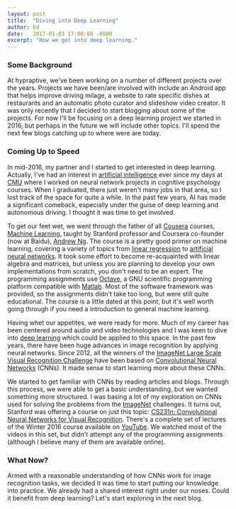 ```yaml
---
layout: post
title:  "Diving into Deep Learning"
author: Ed
date:   2017-01-03 17:00:00 -0800
excerpt: "How we got into deep learning."
---
```

### Some Background

At hypraptive, we've been working on a number of different projects over the years. Projects we have been/are involved with include an Android app that helps improve driving milage, a website to rate specific dishes at restaurants and an automatic photo curator and slideshow video creator. It was only recently that I decided to start blogging about some of the projects. For now I'll be focusing on a deep learning project we started in 2016, but perhaps in the future we will include other topics. I'll spend the next few blogs catching up to where were are today.

### Coming Up to Speed

In mid-2016, my partner and I started to get interested in deep learning. Actually, I've had an interest in [artificial intelligence](https://en.wikipedia.org/wiki/Artificial_intelligence) ever since my days at [CMU](http://www.cmu.edu/) where I worked on neural network projects in cognitive psychology courses. When I graduated, there just weren't many jobs in that area, so I lost track of the space for quite a while. In the past few years, AI has made a significant comeback, especially under the guise of deep learning and autonomous driving. I thought it was time to get involved.

To get our feet wet, we went through the father of all [Cousera](https://www.coursera.org/) courses, [Machine Learning](https://www.coursera.org/learn/machine-learning), taught by Stanford professor and Coursera co-founder (now at Baidu), [Andrew Ng](http://www.andrewng.org/). The course is a pretty good primer on machine learning, covering a variety of topics from [linear regression](https://en.wikipedia.org/wiki/Linear_regression) to [artificial neural networks](https://en.wikipedia.org/wiki/Artificial_neural_network). It took some effort to become re-acquainted with linear algebra and matrices, but unless you are planning to develop your own implementations from scratch, you don't need to be an expert. The programming assignments use [Octave](https://www.gnu.org/software/octave/), a GNU scientific programming platform compatible with [Matlab](https://www.mathworks.com/products/matlab.html). Most of the software framework was provided, so the assignments didn't take too long, but were still quite educational. The course is a little dated at this point, but it's well worth going through if you need a introduction to general machine learning.

Having whet our appetites, we were ready for more. Much of my career has been centered around audio and video technologies and I was keen to dive into [deep learning](https://en.wikipedia.org/wiki/Deep_learning) which could be applied to this space. In the past few years, there have been huge advances in image recognition by applying neural networks. Since 2012, all the winners of the [ImageNet Large Scale Visual Recognition Challenge](http://image-net.org/challenges/LSVRC/2012/index) have been based on [Convolutional Neural Networks](https://en.wikipedia.org/wiki/Convolutional_neural_network) (CNNs). It made sense to start learning more about these CNNs.

We started to get familiar with CNNs by reading articles and blogs. Through this process, we were able to get a basic understanding, but we wanted something more structured. I was basing a lot of my exploration on CNNs used for solving the problems from the [ImageNet](http://image-net.org/) challenges. It turns out, Stanford was offering a course on just this topic: [CS231n: Convolutional Neural Networks for Visual Recognition](http://cs231n.stanford.edu/). There's a complete set of lectures of the Winter 2016 course available on [YouTube](https://www.youtube.com/playlist?list=PLwQyV9I_3POsyBPRNUU_ryNfXzgfkiw2p). We watched most of the videos in this set, but didn't attempt any of the programming assignments (although I believe many of them are available online).

### What Now?

Armed with a reasonable understanding of how CNNs work for image recognition tasks, we decided it was time to start putting our knowledge into practice. We already had a shared interest right under our noses. Could it benefit from deep learning? Let's start exploring in the next blog.
